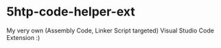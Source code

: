 # 5htp-code-helper-ext
My very own (Assembly Code, Linker Script targeted) Visual Studio Code Extension :)
